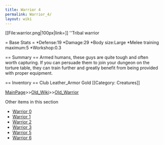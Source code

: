 ```yaml
---
title: Warrior 4
permalink: Warrior_4/
layout: wiki
---
```

[[File:warrior.png|100px|link=]] ''Tribal warrior

= Base Stats =
*Defense:19
*Damage:29
*Body size:Large
*Melee training maximum:5
*Workshop:0.3

== Summary ==
Armed humans, these guys are quite tough and often worth capturing. If you can persuade them to join your dungeon on the torture table, they can train further and greatly benefit from being provided with proper equipment.

== Inventory ==
 Club
 Leather_Armor
 Gold
[[Category: Creatures]]

[MainPage](/keeperrl_wiki/ "wikilink")>>[Old_Wiki](/keeperrl_wiki/Old_Wiki "wikilink")>>[Old_Warrior](/keeperrl_wiki/Old_Warrior "wikilink")

Other items in this section
-    [Warrior 0](/keeperrl_wiki/Warrior_0 "wikilink")
-    [Warrior 1](/keeperrl_wiki/Warrior_1 "wikilink")
-    [Warrior 2](/keeperrl_wiki/Warrior_2 "wikilink")
-    [Warrior 3](/keeperrl_wiki/Warrior_3 "wikilink")
-    [Warrior 5](/keeperrl_wiki/Warrior_5 "wikilink")
-    [Warrior 6](/keeperrl_wiki/Warrior_6 "wikilink")
